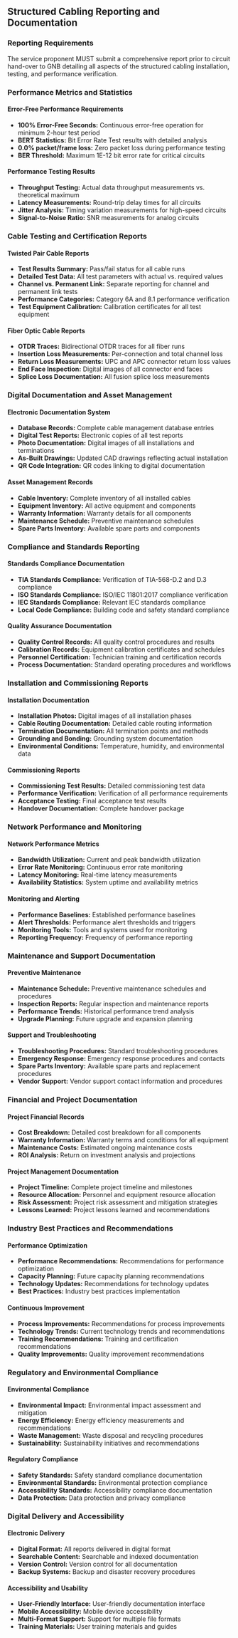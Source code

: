 ## Structured Cabling Reporting and Documentation

### Reporting Requirements
The service proponent MUST submit a comprehensive report prior to circuit hand-over to GNB detailing all aspects of the structured cabling installation, testing, and performance verification.

### Performance Metrics and Statistics

#### Error-Free Performance Requirements
*   **100% Error-Free Seconds:** Continuous error-free operation for minimum 2-hour test period
*   **BERT Statistics:** Bit Error Rate Test results with detailed analysis
*   **0.0% packet/frame loss:** Zero packet loss during performance testing
*   **BER Threshold:** Maximum 1E-12 bit error rate for critical circuits

#### Performance Testing Results
*   **Throughput Testing:** Actual data throughput measurements vs. theoretical maximum
*   **Latency Measurements:** Round-trip delay times for all circuits
*   **Jitter Analysis:** Timing variation measurements for high-speed circuits
*   **Signal-to-Noise Ratio:** SNR measurements for analog circuits

### Cable Testing and Certification Reports

#### Twisted Pair Cable Reports
*   **Test Results Summary:** Pass/fail status for all cable runs
*   **Detailed Test Data:** All test parameters with actual vs. required values
*   **Channel vs. Permanent Link:** Separate reporting for channel and permanent link tests
*   **Performance Categories:** Category 6A and 8.1 performance verification
*   **Test Equipment Calibration:** Calibration certificates for all test equipment

#### Fiber Optic Cable Reports
*   **OTDR Traces:** Bidirectional OTDR traces for all fiber runs
*   **Insertion Loss Measurements:** Per-connection and total channel loss
*   **Return Loss Measurements:** UPC and APC connector return loss values
*   **End Face Inspection:** Digital images of all connector end faces
*   **Splice Loss Documentation:** All fusion splice loss measurements

### Digital Documentation and Asset Management

#### Electronic Documentation System
*   **Database Records:** Complete cable management database entries
*   **Digital Test Reports:** Electronic copies of all test reports
*   **Photo Documentation:** Digital images of all installations and terminations
*   **As-Built Drawings:** Updated CAD drawings reflecting actual installation
*   **QR Code Integration:** QR codes linking to digital documentation

#### Asset Management Records
*   **Cable Inventory:** Complete inventory of all installed cables
*   **Equipment Inventory:** All active equipment and components
*   **Warranty Information:** Warranty details for all components
*   **Maintenance Schedule:** Preventive maintenance schedules
*   **Spare Parts Inventory:** Available spare parts and components

### Compliance and Standards Reporting

#### Standards Compliance Documentation
*   **TIA Standards Compliance:** Verification of TIA-568-D.2 and D.3 compliance
*   **ISO Standards Compliance:** ISO/IEC 11801:2017 compliance verification
*   **IEC Standards Compliance:** Relevant IEC standards compliance
*   **Local Code Compliance:** Building code and safety standard compliance

#### Quality Assurance Documentation
*   **Quality Control Records:** All quality control procedures and results
*   **Calibration Records:** Equipment calibration certificates and schedules
*   **Personnel Certification:** Technician training and certification records
*   **Process Documentation:** Standard operating procedures and workflows

### Installation and Commissioning Reports

#### Installation Documentation
*   **Installation Photos:** Digital images of all installation phases
*   **Cable Routing Documentation:** Detailed cable routing information
*   **Termination Documentation:** All termination points and methods
*   **Grounding and Bonding:** Grounding system documentation
*   **Environmental Conditions:** Temperature, humidity, and environmental data

#### Commissioning Reports
*   **Commissioning Test Results:** Detailed commissioning test data
*   **Performance Verification:** Verification of all performance requirements
*   **Acceptance Testing:** Final acceptance test results
*   **Handover Documentation:** Complete handover package

### Network Performance and Monitoring

#### Network Performance Metrics
*   **Bandwidth Utilization:** Current and peak bandwidth utilization
*   **Error Rate Monitoring:** Continuous error rate monitoring
*   **Latency Monitoring:** Real-time latency measurements
*   **Availability Statistics:** System uptime and availability metrics

#### Monitoring and Alerting
*   **Performance Baselines:** Established performance baselines
*   **Alert Thresholds:** Performance alert thresholds and triggers
*   **Monitoring Tools:** Tools and systems used for monitoring
*   **Reporting Frequency:** Frequency of performance reporting

### Maintenance and Support Documentation

#### Preventive Maintenance
*   **Maintenance Schedule:** Preventive maintenance schedules and procedures
*   **Inspection Reports:** Regular inspection and maintenance reports
*   **Performance Trends:** Historical performance trend analysis
*   **Upgrade Planning:** Future upgrade and expansion planning

#### Support and Troubleshooting
*   **Troubleshooting Procedures:** Standard troubleshooting procedures
*   **Emergency Response:** Emergency response procedures and contacts
*   **Spare Parts Inventory:** Available spare parts and replacement procedures
*   **Vendor Support:** Vendor support contact information and procedures

### Financial and Project Documentation

#### Project Financial Records
*   **Cost Breakdown:** Detailed cost breakdown for all components
*   **Warranty Information:** Warranty terms and conditions for all equipment
*   **Maintenance Costs:** Estimated ongoing maintenance costs
*   **ROI Analysis:** Return on investment analysis and projections

#### Project Management Documentation
*   **Project Timeline:** Complete project timeline and milestones
*   **Resource Allocation:** Personnel and equipment resource allocation
*   **Risk Assessment:** Project risk assessment and mitigation strategies
*   **Lessons Learned:** Project lessons learned and recommendations

### Industry Best Practices and Recommendations

#### Performance Optimization
*   **Performance Recommendations:** Recommendations for performance optimization
*   **Capacity Planning:** Future capacity planning recommendations
*   **Technology Updates:** Recommendations for technology updates
*   **Best Practices:** Industry best practices implementation

#### Continuous Improvement
*   **Process Improvements:** Recommendations for process improvements
*   **Technology Trends:** Current technology trends and recommendations
*   **Training Recommendations:** Training and certification recommendations
*   **Quality Improvements:** Quality improvement recommendations

### Regulatory and Environmental Compliance

#### Environmental Compliance
*   **Environmental Impact:** Environmental impact assessment and mitigation
*   **Energy Efficiency:** Energy efficiency measurements and recommendations
*   **Waste Management:** Waste disposal and recycling procedures
*   **Sustainability:** Sustainability initiatives and recommendations

#### Regulatory Compliance
*   **Safety Standards:** Safety standard compliance documentation
*   **Environmental Standards:** Environmental protection compliance
*   **Accessibility Standards:** Accessibility compliance documentation
*   **Data Protection:** Data protection and privacy compliance

### Digital Delivery and Accessibility

#### Electronic Delivery
*   **Digital Format:** All reports delivered in digital format
*   **Searchable Content:** Searchable and indexed documentation
*   **Version Control:** Version control for all documentation
*   **Backup Systems:** Backup and disaster recovery procedures

#### Accessibility and Usability
*   **User-Friendly Interface:** User-friendly documentation interface
*   **Mobile Accessibility:** Mobile device accessibility
*   **Multi-Format Support:** Support for multiple file formats
*   **Training Materials:** User training materials and guides

